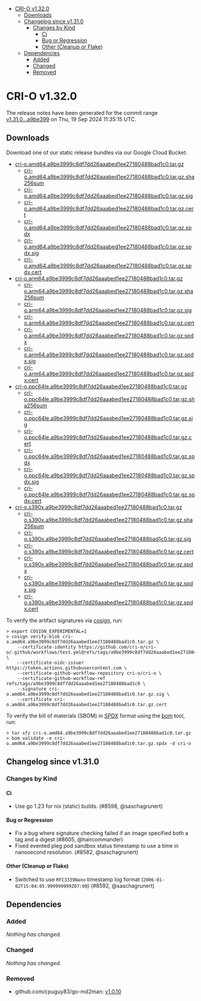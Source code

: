 - [CRI-O v1.32.0](#cri-o-v1320)
  - [Downloads](#downloads)
  - [Changelog since v1.31.0](#changelog-since-v1310)
    - [Changes by Kind](#changes-by-kind)
      - [Ci](#ci)
      - [Bug or Regression](#bug-or-regression)
      - [Other (Cleanup or Flake)](#other-cleanup-or-flake)
  - [Dependencies](#dependencies)
    - [Added](#added)
    - [Changed](#changed)
    - [Removed](#removed)

# CRI-O v1.32.0

The release notes have been generated for the commit range
[v1.31.0...a9be399](https://github.com/cri-o/cri-o/compare/v1.31.0...v1.32.0) on Thu, 19 Sep 2024 11:35:15 UTC.

## Downloads

Download one of our static release bundles via our Google Cloud Bucket:

- [cri-o.amd64.a9be3999c8df7dd26aaabed1ee27180488bad1c0.tar.gz](https://storage.googleapis.com/cri-o/artifacts/cri-o.amd64.a9be3999c8df7dd26aaabed1ee27180488bad1c0.tar.gz)
  - [cri-o.amd64.a9be3999c8df7dd26aaabed1ee27180488bad1c0.tar.gz.sha256sum](https://storage.googleapis.com/cri-o/artifacts/cri-o.amd64.a9be3999c8df7dd26aaabed1ee27180488bad1c0.tar.gz.sha256sum)
  - [cri-o.amd64.a9be3999c8df7dd26aaabed1ee27180488bad1c0.tar.gz.sig](https://storage.googleapis.com/cri-o/artifacts/cri-o.amd64.a9be3999c8df7dd26aaabed1ee27180488bad1c0.tar.gz.sig)
  - [cri-o.amd64.a9be3999c8df7dd26aaabed1ee27180488bad1c0.tar.gz.cert](https://storage.googleapis.com/cri-o/artifacts/cri-o.amd64.a9be3999c8df7dd26aaabed1ee27180488bad1c0.tar.gz.cert)
  - [cri-o.amd64.a9be3999c8df7dd26aaabed1ee27180488bad1c0.tar.gz.spdx](https://storage.googleapis.com/cri-o/artifacts/cri-o.amd64.a9be3999c8df7dd26aaabed1ee27180488bad1c0.tar.gz.spdx)
  - [cri-o.amd64.a9be3999c8df7dd26aaabed1ee27180488bad1c0.tar.gz.spdx.sig](https://storage.googleapis.com/cri-o/artifacts/cri-o.amd64.a9be3999c8df7dd26aaabed1ee27180488bad1c0.tar.gz.spdx.sig)
  - [cri-o.amd64.a9be3999c8df7dd26aaabed1ee27180488bad1c0.tar.gz.spdx.cert](https://storage.googleapis.com/cri-o/artifacts/cri-o.amd64.a9be3999c8df7dd26aaabed1ee27180488bad1c0.tar.gz.spdx.cert)
- [cri-o.arm64.a9be3999c8df7dd26aaabed1ee27180488bad1c0.tar.gz](https://storage.googleapis.com/cri-o/artifacts/cri-o.arm64.a9be3999c8df7dd26aaabed1ee27180488bad1c0.tar.gz)
  - [cri-o.arm64.a9be3999c8df7dd26aaabed1ee27180488bad1c0.tar.gz.sha256sum](https://storage.googleapis.com/cri-o/artifacts/cri-o.arm64.a9be3999c8df7dd26aaabed1ee27180488bad1c0.tar.gz.sha256sum)
  - [cri-o.arm64.a9be3999c8df7dd26aaabed1ee27180488bad1c0.tar.gz.sig](https://storage.googleapis.com/cri-o/artifacts/cri-o.arm64.a9be3999c8df7dd26aaabed1ee27180488bad1c0.tar.gz.sig)
  - [cri-o.arm64.a9be3999c8df7dd26aaabed1ee27180488bad1c0.tar.gz.cert](https://storage.googleapis.com/cri-o/artifacts/cri-o.arm64.a9be3999c8df7dd26aaabed1ee27180488bad1c0.tar.gz.cert)
  - [cri-o.arm64.a9be3999c8df7dd26aaabed1ee27180488bad1c0.tar.gz.spdx](https://storage.googleapis.com/cri-o/artifacts/cri-o.arm64.a9be3999c8df7dd26aaabed1ee27180488bad1c0.tar.gz.spdx)
  - [cri-o.arm64.a9be3999c8df7dd26aaabed1ee27180488bad1c0.tar.gz.spdx.sig](https://storage.googleapis.com/cri-o/artifacts/cri-o.arm64.a9be3999c8df7dd26aaabed1ee27180488bad1c0.tar.gz.spdx.sig)
  - [cri-o.arm64.a9be3999c8df7dd26aaabed1ee27180488bad1c0.tar.gz.spdx.cert](https://storage.googleapis.com/cri-o/artifacts/cri-o.arm64.a9be3999c8df7dd26aaabed1ee27180488bad1c0.tar.gz.spdx.cert)
- [cri-o.ppc64le.a9be3999c8df7dd26aaabed1ee27180488bad1c0.tar.gz](https://storage.googleapis.com/cri-o/artifacts/cri-o.ppc64le.a9be3999c8df7dd26aaabed1ee27180488bad1c0.tar.gz)
  - [cri-o.ppc64le.a9be3999c8df7dd26aaabed1ee27180488bad1c0.tar.gz.sha256sum](https://storage.googleapis.com/cri-o/artifacts/cri-o.ppc64le.a9be3999c8df7dd26aaabed1ee27180488bad1c0.tar.gz.sha256sum)
  - [cri-o.ppc64le.a9be3999c8df7dd26aaabed1ee27180488bad1c0.tar.gz.sig](https://storage.googleapis.com/cri-o/artifacts/cri-o.ppc64le.a9be3999c8df7dd26aaabed1ee27180488bad1c0.tar.gz.sig)
  - [cri-o.ppc64le.a9be3999c8df7dd26aaabed1ee27180488bad1c0.tar.gz.cert](https://storage.googleapis.com/cri-o/artifacts/cri-o.ppc64le.a9be3999c8df7dd26aaabed1ee27180488bad1c0.tar.gz.cert)
  - [cri-o.ppc64le.a9be3999c8df7dd26aaabed1ee27180488bad1c0.tar.gz.spdx](https://storage.googleapis.com/cri-o/artifacts/cri-o.ppc64le.a9be3999c8df7dd26aaabed1ee27180488bad1c0.tar.gz.spdx)
  - [cri-o.ppc64le.a9be3999c8df7dd26aaabed1ee27180488bad1c0.tar.gz.spdx.sig](https://storage.googleapis.com/cri-o/artifacts/cri-o.ppc64le.a9be3999c8df7dd26aaabed1ee27180488bad1c0.tar.gz.spdx.sig)
  - [cri-o.ppc64le.a9be3999c8df7dd26aaabed1ee27180488bad1c0.tar.gz.spdx.cert](https://storage.googleapis.com/cri-o/artifacts/cri-o.ppc64le.a9be3999c8df7dd26aaabed1ee27180488bad1c0.tar.gz.spdx.cert)
- [cri-o.s390x.a9be3999c8df7dd26aaabed1ee27180488bad1c0.tar.gz](https://storage.googleapis.com/cri-o/artifacts/cri-o.s390x.a9be3999c8df7dd26aaabed1ee27180488bad1c0.tar.gz)
  - [cri-o.s390x.a9be3999c8df7dd26aaabed1ee27180488bad1c0.tar.gz.sha256sum](https://storage.googleapis.com/cri-o/artifacts/cri-o.s390x.a9be3999c8df7dd26aaabed1ee27180488bad1c0.tar.gz.sha256sum)
  - [cri-o.s390x.a9be3999c8df7dd26aaabed1ee27180488bad1c0.tar.gz.sig](https://storage.googleapis.com/cri-o/artifacts/cri-o.s390x.a9be3999c8df7dd26aaabed1ee27180488bad1c0.tar.gz.sig)
  - [cri-o.s390x.a9be3999c8df7dd26aaabed1ee27180488bad1c0.tar.gz.cert](https://storage.googleapis.com/cri-o/artifacts/cri-o.s390x.a9be3999c8df7dd26aaabed1ee27180488bad1c0.tar.gz.cert)
  - [cri-o.s390x.a9be3999c8df7dd26aaabed1ee27180488bad1c0.tar.gz.spdx](https://storage.googleapis.com/cri-o/artifacts/cri-o.s390x.a9be3999c8df7dd26aaabed1ee27180488bad1c0.tar.gz.spdx)
  - [cri-o.s390x.a9be3999c8df7dd26aaabed1ee27180488bad1c0.tar.gz.spdx.sig](https://storage.googleapis.com/cri-o/artifacts/cri-o.s390x.a9be3999c8df7dd26aaabed1ee27180488bad1c0.tar.gz.spdx.sig)
  - [cri-o.s390x.a9be3999c8df7dd26aaabed1ee27180488bad1c0.tar.gz.spdx.cert](https://storage.googleapis.com/cri-o/artifacts/cri-o.s390x.a9be3999c8df7dd26aaabed1ee27180488bad1c0.tar.gz.spdx.cert)

To verify the artifact signatures via [cosign](https://github.com/sigstore/cosign), run:

```console
> export COSIGN_EXPERIMENTAL=1
> cosign verify-blob cri-o.amd64.a9be3999c8df7dd26aaabed1ee27180488bad1c0.tar.gz \
    --certificate-identity https://github.com/cri-o/cri-o/.github/workflows/test.yml@refs/tags/a9be3999c8df7dd26aaabed1ee27180488bad1c0 \
    --certificate-oidc-issuer https://token.actions.githubusercontent.com \
    --certificate-github-workflow-repository cri-o/cri-o \
    --certificate-github-workflow-ref refs/tags/a9be3999c8df7dd26aaabed1ee27180488bad1c0 \
    --signature cri-o.amd64.a9be3999c8df7dd26aaabed1ee27180488bad1c0.tar.gz.sig \
    --certificate cri-o.amd64.a9be3999c8df7dd26aaabed1ee27180488bad1c0.tar.gz.cert
```

To verify the bill of materials (SBOM) in [SPDX](https://spdx.org) format using the [bom](https://sigs.k8s.io/bom) tool, run:

```console
> tar xfz cri-o.amd64.a9be3999c8df7dd26aaabed1ee27180488bad1c0.tar.gz
> bom validate -e cri-o.amd64.a9be3999c8df7dd26aaabed1ee27180488bad1c0.tar.gz.spdx -d cri-o
```

## Changelog since v1.31.0

### Changes by Kind

#### Ci
 - Use go 1.23 for nix (static) builds. (#8598, @saschagrunert)

#### Bug or Regression
 - Fix a bug where signature checking failed if an image specified both a tag and a digest (#8605, @haircommander)
 - Fixed evented pleg pod sandbox status timestamp to use a time in nanosecond resolution. (#8582, @saschagrunert)

#### Other (Cleanup or Flake)
 - Switched to use `RFC3339Nano` timestamp log format (`2006-01-02T15:04:05.999999999Z07:00`) (#8592, @saschagrunert)

## Dependencies

### Added
_Nothing has changed._

### Changed
_Nothing has changed._

### Removed
- github.com/cpuguy83/go-md2man: [v1.0.10](https://github.com/cpuguy83/go-md2man/tree/v1.0.10)
